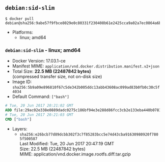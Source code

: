 ## `debian:sid-slim`

```console
$ docker pull debian@sha256:9abe57f9fbce8029e0c80331f230408b61e2425cca9a02a7ec0864a6b0beb209
```

-	Platforms:
	-	linux; amd64

### `debian:sid-slim` - linux; amd64

-	Docker Version: 17.03.1-ce
-	Manifest MIME: `application/vnd.docker.distribution.manifest.v2+json`
-	Total Size: **22.5 MB (22487842 bytes)**  
	(compressed transfer size, not on-disk size)
-	Image ID: `sha256:5b9a09e896810f67c5de342b005ddc13abb43608ac099ad83b0fb0c30c5f4034`
-	Default Command: `["bash"]`

```dockerfile
# Tue, 20 Jun 2017 20:21:02 GMT
ADD file:29ac02e338e0889dadc0275c186bf94e3e288d86fcc3cb2e133eba440b078128 in / 
# Tue, 20 Jun 2017 20:21:03 GMT
CMD ["bash"]
```

-	Layers:
	-	`sha256:e26bcb77d89dcbb302f3c7f85283bcc5e74d43cba91630980920f7805f500587`  
		Last Modified: Tue, 20 Jun 2017 20:47:19 GMT  
		Size: 22.5 MB (22487842 bytes)  
		MIME: application/vnd.docker.image.rootfs.diff.tar.gzip
